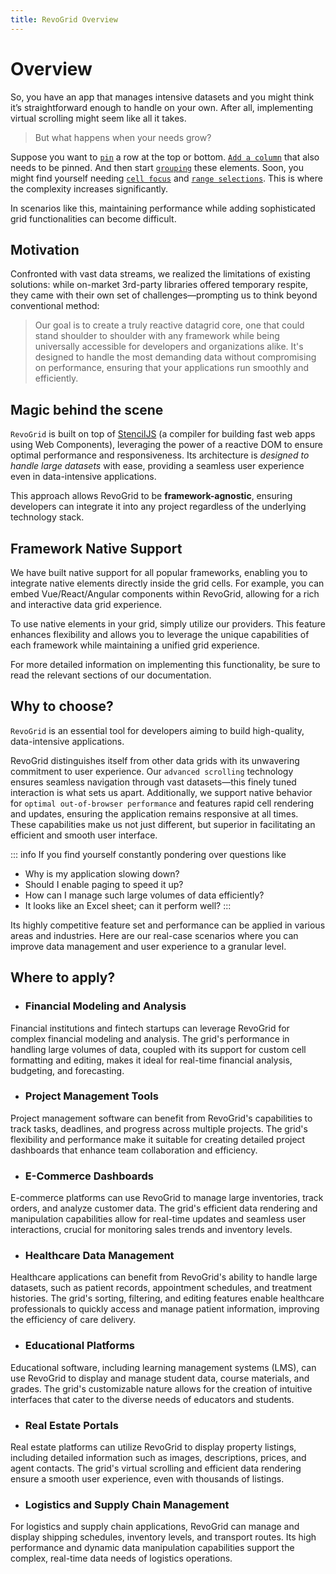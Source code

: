 ```yaml
---
title: RevoGrid Overview
---
```


<script setup>
import Grid from '@/demo/vue/DemoHR.vue'
</script>
<style lang="scss" scoped>
.example {
    max-width: 100%;    
}
:deep() {
    .demo-page-wrapper .demo-container {
        width: 100%;
    }
}
</style>

# Overview

So, you have an app that manages intensive datasets and you might think it’s straightforward enough to handle on your own. After all, implementing virtual scrolling might seem like all it takes. 

> But what happens when your needs grow?

Suppose you want to [`pin`](./defs.md#Row-Pin-Freeze) a row at the top or bottom. [`Add a column`](./defs.md#Column) that also needs to be pinned. And then start [`grouping`](./defs.md#Row-Grouping) these elements. Soon, you might find yourself needing [`cell focus`](./defs.md#Focus) and [`range selections`](./defs.md#Range). This is where the complexity increases significantly.

In scenarios like this, maintaining performance while adding sophisticated grid functionalities can become difficult.

<div class="example">
<Grid />
</div>

## Motivation

Confronted with vast data streams, we realized the limitations of existing solutions: while on-market 3rd-party libraries offered temporary respite, they came with their own set of challenges—prompting us to think beyond conventional method:

> Our goal is to create a  truly reactive datagrid core, one that could stand shoulder to shoulder with any framework while being universally accessible for developers and organizations alike. It's designed to handle the most demanding data without compromising on performance, ensuring that your applications run smoothly and efficiently.


## Magic behind the scene

`RevoGrid` is  built on top of [StencilJS](https://stenciljs.com/) (a compiler for building fast web apps using Web Components), leveraging the power of a reactive DOM to ensure optimal performance and responsiveness. Its architecture is *designed to handle large datasets* with ease, providing a seamless user experience even in data-intensive applications.

This approach allows RevoGrid to be **framework-agnostic**, ensuring developers can integrate it into any project regardless of the underlying technology stack.

<!--@include: ./parts/reactive.md-->


## Framework Native Support

We have built native support for all popular frameworks, enabling you to integrate native elements directly inside the grid cells. For example, you can embed Vue/React/Angular components within RevoGrid, allowing for a rich and interactive data grid experience.

To use native elements in your grid, simply utilize our providers. This feature enhances flexibility and allows you to leverage the unique capabilities of each framework while maintaining a unified grid experience.

For more detailed information on implementing this functionality, be sure to read the relevant sections of our documentation.

<!--@include: ./parts/framework.md-->


## Why to choose?

`RevoGrid` is an essential tool for developers aiming to build high-quality, data-intensive applications.

RevoGrid distinguishes itself from other data grids with its unwavering commitment to user experience. Our `advanced scrolling` technology ensures seamless navigation through vast datasets—this finely tuned interaction is what sets us apart. Additionally, we support native behavior for `optimal out-of-browser performance` and features rapid cell rendering and updates, ensuring the application remains responsive at all times. These capabilities make us not just different, but superior in facilitating an efficient and smooth user interface.

::: info If you find yourself constantly pondering over questions like

- Why is my application slowing down?
- Should I enable paging to speed it up?
- How can I manage such large volumes of data efficiently?
- It looks like an Excel sheet; can it perform well?
:::
<Badge type="tip" text="Then, RevoGrid is your solution!" />


Its highly competitive feature set and performance can be applied in various areas and industries. Here are our real-case scenarios where you can improve data management and user experience to a granular level.



## Where to apply?

- ### Financial Modeling and Analysis

Financial institutions and fintech startups can leverage RevoGrid for complex financial modeling and analysis. The grid's performance in handling large volumes of data, coupled with its support for custom cell formatting and editing, makes it ideal for real-time financial analysis, budgeting, and forecasting.

- ### Project Management Tools

Project management software can benefit from RevoGrid's capabilities to track tasks, deadlines, and progress across multiple projects. The grid's flexibility and performance make it suitable for creating detailed project dashboards that enhance team collaboration and efficiency.

- ### E-Commerce Dashboards

E-commerce platforms can use RevoGrid to manage large inventories, track orders, and analyze customer data. The grid's efficient data rendering and manipulation capabilities allow for real-time updates and seamless user interactions, crucial for monitoring sales trends and inventory levels.

- ### Healthcare Data Management

Healthcare applications can benefit from RevoGrid's ability to handle large datasets, such as patient records, appointment schedules, and treatment histories. The grid's sorting, filtering, and editing features enable healthcare professionals to quickly access and manage patient information, improving the efficiency of care delivery.

- ### Educational Platforms

Educational software, including learning management systems (LMS), can use RevoGrid to display and manage student data, course materials, and grades. The grid's customizable nature allows for the creation of intuitive interfaces that cater to the diverse needs of educators and students.

- ### Real Estate Portals

Real estate platforms can utilize RevoGrid to display property listings, including detailed information such as images, descriptions, prices, and agent contacts. The grid's virtual scrolling and efficient data rendering ensure a smooth user experience, even with thousands of listings.

- ### Logistics and Supply Chain Management

For logistics and supply chain applications, RevoGrid can manage and display shipping schedules, inventory levels, and transport routes. Its high performance and dynamic data manipulation capabilities support the complex, real-time data needs of logistics operations.

